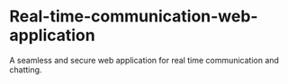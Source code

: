 # Real-time-communication-web-application
A seamless and secure web application for real time communication and chatting.
